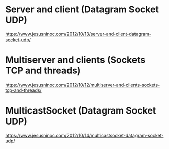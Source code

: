# Server and client (Datagram Socket UDP)
https://www.jesusninoc.com/2012/10/13/server-and-client-datagram-socket-udp/

# Multiserver and clients (Sockets TCP and threads)
https://www.jesusninoc.com/2012/10/12/multiserver-and-clients-sockets-tcp-and-threads/

# MulticastSocket (Datagram Socket UDP)
https://www.jesusninoc.com/2012/10/14/multicastsocket-datagram-socket-udp/
